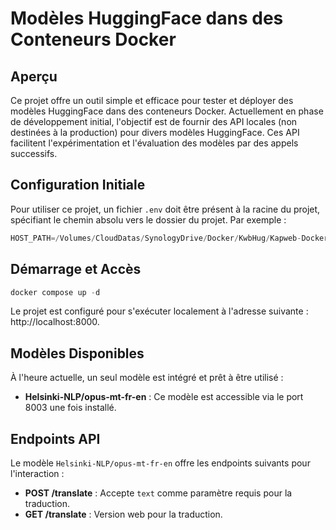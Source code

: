 # Modèles HuggingFace dans des Conteneurs Docker

## Aperçu
Ce projet offre un outil simple et efficace pour tester et déployer des modèles HuggingFace dans des conteneurs Docker. Actuellement en phase de développement initial, l'objectif est de fournir des API locales (non destinées à la production) pour divers modèles HuggingFace. Ces API facilitent l'expérimentation et l'évaluation des modèles par des appels successifs.

## Configuration Initiale
Pour utiliser ce projet, un fichier `.env` doit être présent à la racine du projet, spécifiant le chemin absolu vers le dossier du projet. Par exemple :

```python
HOST_PATH=/Volumes/CloudDatas/SynologyDrive/Docker/KwbHug/Kapweb-Docker-Hugging-Face-API/
```

## Démarrage et Accès
```python
docker compose up -d
```
Le projet est configuré pour s'exécuter localement à l'adresse suivante : http://localhost:8000.

## Modèles Disponibles
À l'heure actuelle, un seul modèle est intégré et prêt à être utilisé :

- **Helsinki-NLP/opus-mt-fr-en** : Ce modèle est accessible via le port 8003 une fois installé.

## Endpoints API
Le modèle `Helsinki-NLP/opus-mt-fr-en` offre les endpoints suivants pour l'interaction :

- **POST /translate** : Accepte `text` comme paramètre requis pour la traduction.
- **GET /translate** : Version web pour la traduction.
